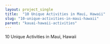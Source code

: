 ```yaml
---
layout: project_single
title:  "10 Unique Activities in Maui, Hawaii"
slug: "10-unique-activities-in-maui-hawaii"
parent: "kauai-hawaii-activities"
---
```

10 Unique Activities in Maui, Hawaii